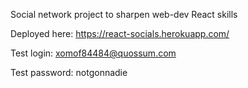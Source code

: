 Social network project to sharpen web-dev React skills

Deployed here: https://react-socials.herokuapp.com/

Test login: xomof84484@quossum.com

Test password: notgonnadie

